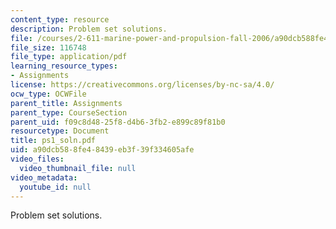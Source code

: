 ```yaml
---
content_type: resource
description: Problem set solutions.
file: /courses/2-611-marine-power-and-propulsion-fall-2006/a90dcb588fe48439eb3f39f334605afe_ps1_soln.pdf
file_size: 116748
file_type: application/pdf
learning_resource_types:
- Assignments
license: https://creativecommons.org/licenses/by-nc-sa/4.0/
ocw_type: OCWFile
parent_title: Assignments
parent_type: CourseSection
parent_uid: f09c8d48-25f8-d4b6-3fb2-e899c89f81b0
resourcetype: Document
title: ps1_soln.pdf
uid: a90dcb58-8fe4-8439-eb3f-39f334605afe
video_files:
  video_thumbnail_file: null
video_metadata:
  youtube_id: null
---
```

Problem set solutions.